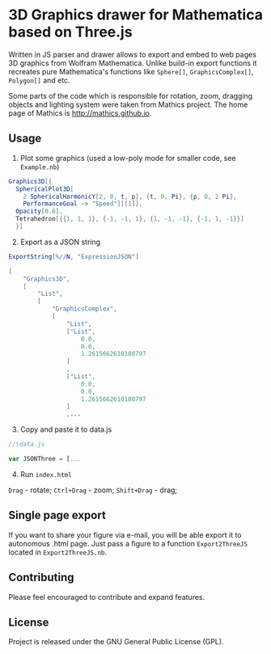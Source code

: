 3D Graphics drawer for Mathematica based on Three.js
===================
Written in JS parser and drawer allows to export and embed to web pages 3D graphics from Wolfram Mathematica. 
Unlike build-in export functions it recreates pure Mathematica's functions like ``Sphere[]``, ``GraphicsComplex[]``, ``Polygon[]`` and etc.

Some parts of the code which is responsible for rotation, zoom, dragging objects and lighting system were taken from Mathics project.
The home page of Mathics is http://mathics.github.io.

Usage
----------
1. Plot some graphics (used a low-poly mode for smaller code, see ``Example.nb``)

```Mathematica
Graphics3D[{
  SphericalPlot3D[
    2 SphericalHarmonicY[2, 0, t, p], {t, 0, Pi}, {p, 0, 2 Pi}, 
    PerformanceGoal -> "Speed"][[1]],
  Opacity[0.6], 
  Tetrahedron[{{1, 1, 1}, {-1, -1, 1}, {1, -1, -1}, {-1, 1, -1}}]
  }]
```
2. Export as a JSON string
```Mathematica
ExportString[%//N, "ExpressionJSON"]
```
```Mathematica
[
	"Graphics3D",
	[
		"List",
		[
			"GraphicsComplex",
			[
				"List",
				["List",
					0.0,
					0.0,
					1.2615662610100797
				]
				,
				["List",
					0.0,
					0.0,
					1.2615662610100797
				]
				,...
```

3. Copy and paste it to data.js
```javascript
//\data.js

var JSONThree = [...
``` 

4. Run ``index.html``

``Drag`` - rotate;
``Ctrl+Drag`` - zoom;
``Shift+Drag`` - drag;


Single page export
----------
If you want to share your figure via e-mail, you will be able export it to autonomous .html page. Just pass a figure to a function ``Export2ThreeJS`` located in ``Export2ThreeJS.nb``. 

Contributing
------------

Please feel encouraged to contribute and expand features.


License
-------

Project is released under the GNU General Public License (GPL).
